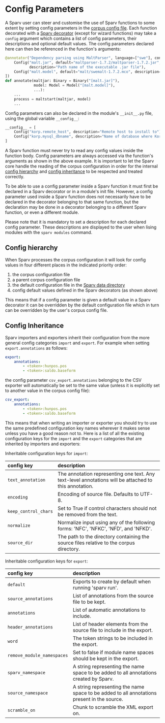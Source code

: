 # Config Parameters

A Sparv user can steer and customise the use of Sparv functions to some extent by setting config parameters in the
[corpus config file](user-manual/corpus-configuration.md). Each function decorated with a [Sparv
decorator](developers-guide/sparv-decorators) (except for wizard functions) may take a `config` argument which contains
a list of config parameters, their descriptions and optional default values. The config parameters declared here can
then be referenced in the function's arguments:
```python
@annotator("Dependency parsing using MaltParser", language=["swe"], config=[
    Config("malt.jar", default="maltparser-1.7.2/maltparser-1.7.2.jar",
           description="Path name of the executable .jar file"),
    Config("malt.model", default="malt/swemalt-1.7.2.mco", description="Path to Malt model")
])
def annotate(maltjar: Binary = Binary("[malt.jar]"),
             model: Model = Model("[malt.model]"),
             ...):
    ...
    process = maltstart(maltjar, model)
    ...
```

Config parameters can also be declared in the module's `__init__.py` file, using the global variable `__config__`:
```python
__config__ = [
    Config("korp.remote_host", description="Remote host to install to"),
    Config("korp.mysql_dbname", description="Name of database where Korp data will be stored")
]
```

A Sparv function must never try to read any config values inside the function body. Config parameters are always
accessed via the function's arguments as shown in the above example. It is important to let the Sparv core handle the
reading of the corpus configuration in order for the internal [config hierarchy](#config-hierarchy) and [config
inheritance](#config-inheritance) to be respected and treated correctly.

To be able to use a config parameter inside a Sparv function it must first be declared in a Sparv decorator or in a
module's init file. However, a config parameter used inside a Sparv function does not necessarily have to be declared in
the decorator belonging to that same function, but the declaration may be done in a decorator belonging to a different
Sparv function, or even a different module.

Please note that it is mandatory to set a description for each declared config parameter. These descriptions are
displayed to the user when lising modules with the `sparv modules` command.


## Config hierarchy

When Sparv processes the corpus configuration it will look for config values in four different places in the indicated
priority order:
1. the corpus configuration file
2. a parent corpus configuration file
2. the default configuration file in the [Sparv data directory](user-manual/installation-and-setup.md#setting-up-sparv)
3. config default values defined in the Sparv decorators (as shown above)

This means that if a config parameter is given a default value in a Sparv decorator it can be overridden by the default
configuration file which in turn can be overridden by the user's corpus config file.


## Config Inheritance

Sparv importers and exporters inherit their configuration from the more general config categories `import` and `export`.
For example when setting `export.annotations` as follows:
```yaml
export:
    annotations:
        - <token>:hunpos.pos
        - <token>:saldo.baseform
```
the config parameter `csv_export.annotations` belonging to the CSV exporter will automatically be set to the same value
(unless it is explicitly set to another value in the corpus config file):
```yaml
csv_export:
    annotations:
        - <token>:hunpos.pos
        - <token>:saldo.baseform
```

This means that when writing an importer or exporter you should try to use the same predefined configuration key names
wherever it makes sense unless you have a good reason not to. Here is a list of all the existing configuration keys
for the `import` and the `export` categories that are inherited by importers and exporters:

Inheritable configuration keys for `import`:

| config key           | description |
|:---------------------|:------------|
| `text_annotation`    | The annotation representing one text. Any text-level annotations will be attached to this annotation.
| `encoding`           | Encoding of source file. Defaults to UTF-8.
| `keep_control_chars` | Set to True if control characters should not be removed from the text.
| `normalize`          | Normalize input using any of the following forms: 'NFC', 'NFKC', 'NFD', and 'NFKD'.
| `source_dir`         | The path to the directory containing the source files relative to the corpus directory.

Inheritable configuration keys for `export`:

| config key | description  |
|:-----------|:-------------|
|`default`                  | Exports to create by default when running 'sparv run'.
|`source_annotations`       | List of annotations from the source file to be kept.
|`annotations`              | List of automatic annotations to include.
|`header_annotations`       | List of header elements from the source file to include in the export.
|`word`                     | The token strings to be included in the export.
|`remove_module_namespaces` | Set to false if module name spaces should be kept in the export.
|`sparv_namespace`          | A string representing the name space to be added to all annotations created by Sparv.
|`source_namespace`         | A string representing the name space to be added to all annotations present in the source.
|`scramble_on`              | Chunk to scramble the XML export on.
